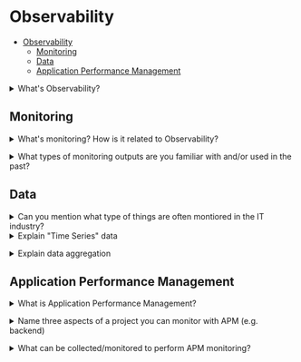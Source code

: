# Observability

- [Observability](#observability)
  - [Monitoring](#monitoring)
  - [Data](#data)
  - [Application Performance Management](#application-performance-management)

<details>
<summary>What's Observability?</summary><br><b>
</b></details>

## Monitoring

<details>
<summary>What's monitoring? How is it related to Observability?</summary><br><b>

Google: "Monitoring is one of the primary means by which service owners keep track of a system’s health and availability".
</b></details>

<details>
<summary>What types of monitoring outputs are you familiar with and/or used in the past?</summary><br><b>

Alerts<br>
Tickets<br>
Logging<br>
</b></details>

## Data

<details>
<summary>Can you mention what type of things are often montiored in the IT industry?</summary><br><b>

- Hardware (CPU, RAM, ...)
- Infrastructure (Disk capacity, Network latency, ...)
- App (Status code, Errors in logs, ...)
</b></details>

<details>
<summary>Explain "Time Series" data</summary><br><b>

Time series data is sequenced data, measuring certain parameter in ordered (by time) way.

An example would be CPU utilization every hour:

```
08:00   17
09:00   22
10:00   91
```
</b></details>

<details>
<summary>Explain data aggregation</summary><br><b>

In monitoring, aggregating data is basically combining collection of values. It can be done in different ways like taking the average of multiple values, the sum of them, the count of many times they appear in the collection and other ways that mainly depend on the type of the collection (e.g. time-series would be one type).

</b></details>


## Application Performance Management

<details>
<summary>What is Application Performance Management?</summary><br><b>

- IT metrics translated into business insights
- Practices for monitoring applications insights so we can improve performances, reduce issues and improve overall user experience

</b></details>

<details>
<summary>Name three aspects of a project you can monitor with APM (e.g. backend)</summary><br><b>

- Frontend
- Backend
- Infra
- ...

</b></details>

<details>
<summary>What can be collected/monitored to perform APM monitoring?</summary><br><b>

- Metrics
- Logs
- Events
- Traces

</b></details>
